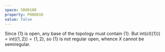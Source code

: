 ```yaml
---
space: S000188
property: P000010
value: false
---
```


Since $\{1\}$ is open, any base of the topology must contain $\{1\}$. But $\text{int}(\text{cl}(\{1\})) = \text{int}(\{1, 2\}) = \{1, 2\}$, so $\{1\}$ is not regular open, whence $X$ cannot be semiregular.
